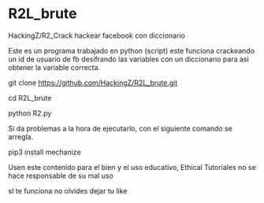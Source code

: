 # R2L_brute
HackingZ/R2_Crack hackear facebook con diccionario 

Este es un programa trabajado en python (script) este funciona crackeando un id de usuario de fb desifrando 
las variables con un diccionario para asi obtener la variable correcta.

git clone https://github.com/HackingZ/R2L_brute.git 

cd R2L_brute

python R2.py

Si da problemas a la hora de ejecutarlo, con el siguiente comando se arregla.

pip3 install mechanize

Usen este contenido para el bien y el uso educativo, Ethical Tutoriales no se hace responsable de su mal uso

sI te funciona no olvides dejar tu like
